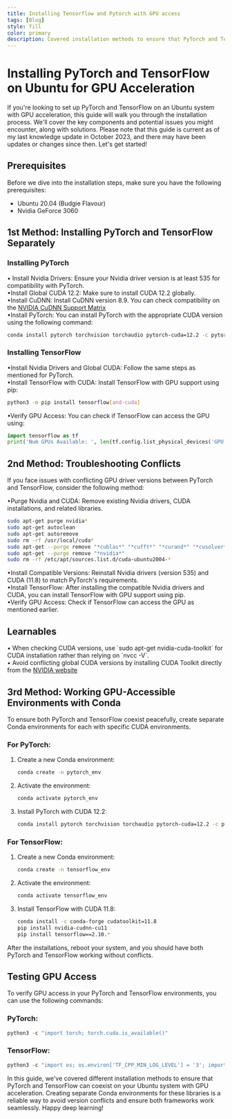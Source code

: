 ```yaml
---
title: Installing Tensorflow and Pytorch with GPU access 
tags: [Blog]
style: fill
color: primary
description: Covered installation methods to ensure that PyTorch and TensorFlow can coexist on your Ubuntu system with GPU acceleration
---
```



# Installing PyTorch and TensorFlow on Ubuntu for GPU Acceleration

If you're looking to set up PyTorch and TensorFlow on an Ubuntu system with GPU acceleration, this guide will walk you through the installation process. We'll cover the key components and potential issues you might encounter, along with solutions. Please note that this guide is current as of my last knowledge update in October 2023, and there may have been updates or changes since then. Let's get started!

## Prerequisites

Before we dive into the installation steps, make sure you have the following prerequisites:

- Ubuntu 20.04 (Budgie Flavour)
- Nvidia GeForce 3060

## 1st Method: Installing PyTorch and TensorFlow Separately

### Installing PyTorch

<div class="bullet">&#8226; Install Nvidia Drivers: Ensure your Nvidia driver version is at least 535 for compatibility with PyTorch.</div>

<div class="bullet">&#8226;Install Global CUDA 12.2: Make sure to install CUDA 12.2 globally.</div>

<div class="bullet">&#8226;Install CuDNN: Install CuDNN version 8.9. You can check compatibility on the <a href="https://docs.nvidia.com/deeplearning/cudnn/support-matrix/index.html">NVIDIA CuDNN Support Matrix</a></div>

<div class="bullet">&#8226;Install PyTorch:  You can install PyTorch with the appropriate CUDA version using the following command:</div>

   ```bash
   conda install pytorch torchvision torchaudio pytorch-cuda=12.2 -c pytorch -c nvidia
   ```

### Installing TensorFlow

<div class="bullet">&#8226;Install Nvidia Drivers and Global CUDA: Follow the same steps as mentioned for PyTorch.</div>

<div class="bullet">&#8226;Install TensorFlow with CUDA: Install TensorFlow with GPU support using pip:</div>

   ```bash
   python3 -m pip install tensorflow[and-cuda]
   ```

<div class="bullet">&#8226;Verify GPU Access: You can check if TensorFlow can access the GPU using: </div>

   ```python
   import tensorflow as tf
   print('Num GPUs Available: ', len(tf.config.list_physical_devices('GPU')))
   ```

## 2nd Method: Troubleshooting Conflicts

If you face issues with conflicting GPU driver versions between PyTorch and TensorFlow, consider the following method:

<div class="bullet">&#8226;Purge Nvidia and CUDA: Remove existing Nvidia drivers, CUDA installations, and related libraries.</div>


   ```bash
   sudo apt-get purge nvidia*
   sudo apt-get autoclean
   sudo apt-get autoremove
   sudo rm -rf /usr/local/cuda*
   sudo apt-get --purge remove "*cublas*" "*cufft*" "*curand*" "*cusolver*" "*cusparse*" "*npp*" "*nvjpeg*" "cuda*" "nsight*"
   sudo apt-get --purge remove "*nvidia*"
   sudo rm -rf /etc/apt/sources.list.d/cuda-ubuntu2004-*
   ```

<div class="bullet">&#8226;Install Compatible Versions: Reinstall Nvidia drivers (version 535) and CUDA (11.8) to match PyTorch's requirements.</div>

<div class="bullet">&#8226;Install TensorFlow: After installing the compatible Nvidia drivers and CUDA, you can install TensorFlow with GPU support using pip.</div>

<div class="bullet">&#8226;Verify GPU Access: Check if TensorFlow can access the GPU as mentioned earlier.</div>

## Learnables

<div class="bullet">&#8226; When checking CUDA versions, use `sudo apt-get nvidia-cuda-toolkit` for CUDA installation rather than relying on `nvcc -V`.</div>
<div class="bullet">&#8226; Avoid conflicting global CUDA versions by installing CUDA Toolkit directly from the <a href="https://developer.nvidia.com/cuda-toolkit">NVIDIA website</a></div>

## 3rd Method: Working GPU-Accessible Environments with Conda

To ensure both PyTorch and TensorFlow coexist peacefully, create separate Conda environments for each with specific CUDA environments.

### For PyTorch:

1. Create a new Conda environment:

   ```bash
   conda create -n pytorch_env
   ```

2. Activate the environment:

   ```bash
   conda activate pytorch_env
   ```

3. Install PyTorch with CUDA 12.2:

   ```bash
   conda install pytorch torchvision torchaudio pytorch-cuda=12.2 -c pytorch -c nvidia
   ```

### For TensorFlow:

1. Create a new Conda environment:

   ```bash
   conda create -n tensorflow_env
   ```

2. Activate the environment:

   ```bash
   conda activate tensorflow_env
   ```

3. Install TensorFlow with CUDA 11.8:

   ```bash
   conda install -c conda-forge cudatoolkit=11.8
   pip install nvidia-cudnn-cu11
   pip install tensorflow==2.10.*
   ```

After the installations, reboot your system, and you should have both PyTorch and TensorFlow working without conflicts.

## Testing GPU Access

To verify GPU access in your PyTorch and TensorFlow environments, you can use the following commands:

### PyTorch:

```python
python3 -c "import torch; torch.cuda.is_available()"
```

### TensorFlow:

```python
python3 -c "import os; os.environ['TF_CPP_MIN_LOG_LEVEL'] = '3'; import tensorflow as tf; print('Num GPUs Available: ', len(tf.config.list_physical_devices('GPU')))"
```

In this guide, we've covered different installation methods to ensure that PyTorch and TensorFlow can coexist on your Ubuntu system with GPU acceleration. Creating separate Conda environments for these libraries is a reliable way to avoid version conflicts and ensure both frameworks work seamlessly. Happy deep learning!